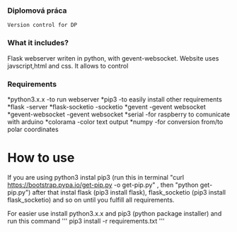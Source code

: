 ### Diplomová práca
    Version control for DP

### What it includes?
  Flask webserver writen in python, with gevent-websocket. Website uses javscript,html and css. It allows to control
  
### Requirements
*python3.x.x        -to run webserver
*pip3               -to easily install other requirements
*flask              -server 
*flask-socketio     -socketio
*gevent             -gevent websocket
*gevent-websocket   -gevent websocket
*serial             -for raspberry to comunicate with arduino
*colorama           -color text output
*numpy              -for conversion from/to polar coordinates


# How to use
If you are using python3 instal pip3 (run this in terminal "curl https://bootstrap.pypa.io/get-pip.py -o get-pip.py" , then "python get-pip.py") after that instal flask (pip3 install flask), flask_socketio (pip3 install flask_socketio) and so on until you fulfill all requirements.

For easier use install python3.x.x and pip3 (python package installer) and run this command
'''
pip3 install -r requirements.txt 
'''
